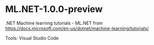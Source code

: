 # ML.NET-1.0.0-preview
.NET Machine learning tutorials - ML.NET from https://docs.microsoft.com/en-us/dotnet/machine-learning/tutorials/

Tools: Visual Studio Code


